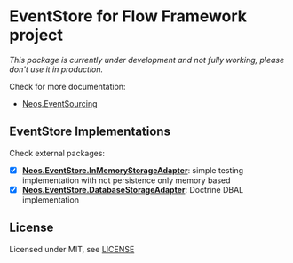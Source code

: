 # EventStore for Flow Framework project

_This package is currently under development and not fully working, please don't use it in production._

Check for more documentation:
 
- [Neos.EventSourcing](https://github.com/neos/Neos.EventSourcing)

## EventStore Implementations

Check external packages:

* [x] **[Neos.EventStore.InMemoryStorageAdapter](https://github.com/neos/Neos.EventStore.InMemoryStorageAdapter)**: simple testing implementation with not persistence only memory based
* [x] **[Neos.EventStore.DatabaseStorageAdapter](https://github.com/neos/Neos.EventStore.DatabaseStorageAdapter)**: Doctrine DBAL implementation

License
-------

Licensed under MIT, see [LICENSE](LICENSE)
